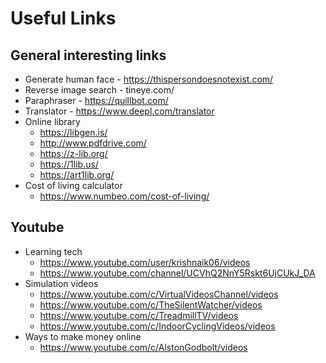 # Useful Links

## General interesting links
- Generate human face - https://thispersondoesnotexist.com/
- Reverse image search - tineye.com/
- Paraphraser - https://quillbot.com/
- Translator - https://www.deepl.com/translator
- Online library
  - https://libgen.is/
  - http://www.pdfdrive.com/
  - https://z-lib.org/
  - https://1lib.us/
  - https://art1lib.org/
- Cost of living calculator
  - https://www.numbeo.com/cost-of-living/
 
## Youtube
- Learning tech
   - https://www.youtube.com/user/krishnaik06/videos
   - https://www.youtube.com/channel/UCVhQ2NnY5Rskt6UjCUkJ_DA
- Simulation videos
   - https://www.youtube.com/c/VirtualVideosChannel/videos
   - https://www.youtube.com/c/TheSilentWatcher/videos
   - https://www.youtube.com/c/TreadmillTV/videos
   - https://www.youtube.com/c/IndoorCyclingVideos/videos
- Ways to make money online
  - https://www.youtube.com/c/AlstonGodbolt/videos
